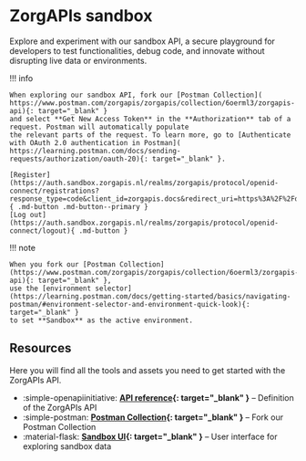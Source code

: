 ﻿# ZorgAPIs sandbox

Explore and experiment with our sandbox API, a secure playground for developers to test functionalities, debug code, and
innovate without disrupting live data or environments.

!!! info

    When exploring our sandbox API, fork our [Postman Collection](
    https://www.postman.com/zorgapis/zorgapis/collection/6oerml3/zorgapis-api){: target="_blank" }
    and select **Get New Access Token** in the **Authorization** tab of a request. Postman will automatically populate
    the relevant parts of the request. To learn more, go to [Authenticate with OAuth 2.0 authentication in Postman](
    https://learning.postman.com/docs/sending-requests/authorization/oauth-20){: target="_blank" }.

    [Register](https://auth.sandbox.zorgapis.nl/realms/zorgapis/protocol/openid-connect/registrations?response_type=code&client_id=zorgapis.docs&redirect_uri=https%3A%2F%2Fdeveloper.zorgapis.nl){ .md-button .md-button--primary }
    [Log out](https://auth.sandbox.zorgapis.nl/realms/zorgapis/protocol/openid-connect/logout){ .md-button }

!!! note

    When you fork our [Postman Collection](https://www.postman.com/zorgapis/zorgapis/collection/6oerml3/zorgapis-api){: target="_blank" },
    use the [environment selector](https://learning.postman.com/docs/getting-started/basics/navigating-postman/#environment-selector-and-environment-quick-look){: target="_blank" }
    to set **Sandbox** as the active environment.

## Resources

Here you will find all the tools and assets you need to get started with the ZorgAPIs API.

<div class="grid cards" markdown>

- :simple-openapiinitiative: **[API reference](https://nictiz.github.io/zorgapis-openapi-specification/){: target="_blank" }** – Definition of the ZorgAPIs API
- :simple-postman: **[Postman Collection](https://www.postman.com/zorgapis/zorgapis/collection/6oerml3/zorgapis-api){: target="_blank" }** – Fork our Postman Collection
- :material-flask: **[Sandbox UI](https://sandbox.zorgapis.nl/){: target="_blank" }** – User interface for exploring sandbox data

</div>